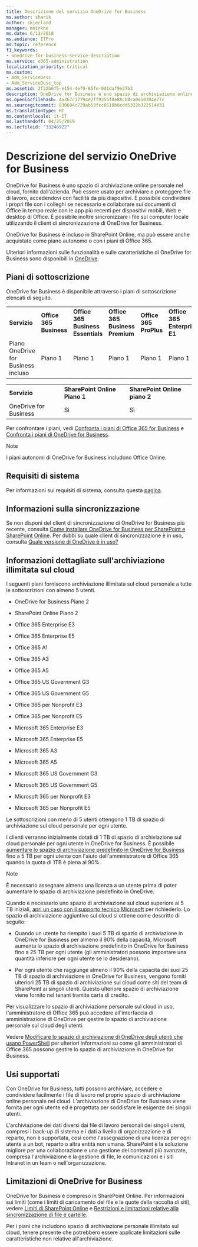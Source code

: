 ```yaml
---
title: Descrizione del servizio OneDrive for Business
ms.author: sharik
author: skjerland
manager: mnirkhe
ms.date: 6/13/2018
ms.audience: ITPro
ms.topic: reference
f1_keywords:
- onedrive-for-business-service-description
ms.service: o365-administration
localization_priority: Critical
ms.custom:
- Adm_ServiceDesc
- Adm_ServiceDesc_top
ms.assetid: 2f22b6f5-e154-4ef9-85fe-0d1daf9e27b3
description: OneDrive for Business è uno spazio di archiviazione online personale nel cloud, fornito dall'azienda. Può essere usato per archiviare e proteggere file di lavoro, accedendovi con facilità da più dispositivi. È possibile condividere i propri file con i colleghi se necessario e collaborare sui documenti di Office in tempo reale con le app più recenti per dispositivi mobili, Web e desktop di Office. È possibile inoltre sincronizzare i file sul computer locale utilizzando il client di sincronizzazione di OneDrive for Business.
ms.openlocfilehash: 4a367c37794e2ff9355f0e88cb8ca0e50394e77c
ms.sourcegitcommit: 830694c729ab53fcc8518b0cdd5322b322514431
ms.translationtype: HT
ms.contentlocale: it-IT
ms.lasthandoff: 04/25/2019
ms.locfileid: "33246922"
---
```

# <a name="onedrive-for-business-service-description"></a>Descrizione del servizio OneDrive for Business

OneDrive for Business è uno spazio di archiviazione online personale nel cloud, fornito dall'azienda. Può essere usato per archiviare e proteggere file di lavoro, accedendovi con facilità da più dispositivi. È possibile condividere i propri file con i colleghi se necessario e collaborare sui documenti di Office in tempo reale con le app più recenti per dispositivi mobili, Web e desktop di Office. È possibile inoltre sincronizzare i file sul computer locale utilizzando il client di sincronizzazione di OneDrive for Business.
  
OneDrive for Business è incluso in SharePoint Online, ma può essere anche acquistato come piano autonomo o con i piani di Office 365. 
  
Ulteriori informazioni sulle funzionalità e sulle caratteristiche di OneDrive for Business sono disponibili in [OneDrive](https://go.microsoft.com/fwlink/?linkid=850345).
  
## <a name="subscription-plans"></a>Piani di sottoscrizione

OneDrive for Business è disponibile attraverso i piani di sottoscrizione elencati di seguito.
  
||||||||||
|:-----|:-----|:-----|:-----|:-----|:-----|:-----|:-----|:-----|
|**Servizio** <br/> |**Office 365 Business** <br/> |**Office 365 Business Essentials** <br/> |**Office 365 Business Premium** <br/> |**Office 365 ProPlus** <br/> |**Office 365 Enterprise E1** <br/> |**Office 365 Enterprise E3** <br/> |**Office 365 Enterprise E5** <br/> |**Office 365 Enterprise F1** <br/> |
|Piano OneDrive for Business incluso  <br/> |Piano 1  <br/> |Piano 1  <br/> |Piano 1  <br/> |Piano 1  <br/> |Piano 1  <br/> |Piano 2  <br/> |Piano 2  <br/> |Piano F (in precedenza Piano K)  <br/> |
   
||||
|:-----|:-----|:-----|
|**Servizio** <br/> |**SharePoint Online Piano 1** <br/> |**SharePoint Online piano 2** <br/> |
|OneDrive for Business  <br/> |Sì  <br/> |Sì  <br/> |
   
Per confrontare i piani, vedi [Confronta i piani di Office 365 for Business](https://go.microsoft.com/fwlink/?linkid=799177) e [Confronta i piani di OneDrive for Business](https://products.office.com/it-IT/onedrive-for-business/compare-onedrive-for-business-plans). 
  
> [!NOTE]
> I piani autonomi di OneDrive for Business includono Office Online. 
  
## <a name="system-requirements"></a>Requisiti di sistema

Per informazioni sui requisiti di sistema, consulta questa [pagina](https://go.microsoft.com/fwlink/?linkid=837584).
  
## <a name="about-sync"></a>Informazioni sulla sincronizzazione

Se non disponi del client di sincronizzazione di OneDrive for Business più recente, consulta [Come installare OneDrive for Business per SharePoint e SharePoint Online](https://support.microsoft.com/it-IT/help/2903984/how-to-install-onedrive-for-business-for-sharepoint-and-sharepoint-onl). Per dubbi su quale client di sincronizzazione è in uso, consulta [Quale versione di OneDrive è in uso?](https://go.microsoft.com/fwlink/?linkid=846624)
  
## <a name="unlimited-cloud-storage-details"></a>Informazioni dettagliate sull'archiviazione illimitata sul cloud

I seguenti piani forniscono archiviazione illimitata sul cloud personale a tutte le sottoscrizioni con almeno 5 utenti.
  
- OneDrive for Business Piano 2
    
- SharePoint Online Piano 2
    
- Office 365 Enterprise E3
    
- Office 365 Enterprise E5
    
- Office 365 A1
    
- Office 365 A3
    
- Office 365 A5
    
- Office 365 US Government G3
    
- Office 365 US Government G5
    
- Office 365 per Nonprofit E3
    
- Office 365 per Nonprofit E5
    
- Microsoft 365 Enterprise E3
    
- Microsoft 365 Enterprise E5
    
- Microsoft 365 A3
    
- Microsoft 365 A5
    
- Microsoft 365 US Government G3
    
- Microsoft 365 US Government G5
    
- Microsoft 365 per Nonprofit E3
    
- Microsoft 365 per Nonprofit E5
    
Le sottoscrizioni con meno di 5 utenti ottengono 1 TB di spazio di archiviazione sul cloud personale per ogni utente. 
  
I clienti verranno inizialmente dotati di 1 TB di spazio di archiviazione sul cloud personale per ogni utente in OneDrive for Business. È possibile [aumentare lo spazio di archiviazione predefinito in OneDrive for Business](https://go.microsoft.com/fwlink/?linkid=838024) fino a 5 TB per ogni utente con l'aiuto dell'amministratore di Office 365 quando la quota di 1TB è piena al 90%. 
  
> [!NOTE]
> È necessario assegnare almeno una licenza a un utente prima di poter aumentare lo spazio di archiviazione predefinito in OneDrive. 
  
Quando è necessario uno spazio di archiviazione sul cloud superiore ai 5 TB iniziali, [apri un caso con il supporto tecnico Microsoft](https://go.microsoft.com/fwlink/?linkid=869559) per richiederlo. Lo spazio di archiviazione aggiuntivo sul cloud si ottiene come descritto di seguito: 
  
- Quando un utente ha riempito i suoi 5 TB di spazio di archiviazione in OneDrive for Business per almeno il 90% della capacità, Microsoft aumenta lo spazio di archiviazione predefinito in OneDrive for Business fino a 25 TB per ogni utente (gli amministratori possono impostare una quantità inferiore per ogni utente se lo desiderano). 
    
- Per ogni utente che raggiunge almeno il 90% della capacità dei suoi 25 TB di spazio di archiviazione in OneDrive for Business, vengono forniti ulteriori 25 TB di spazio di archiviazione sul cloud come siti del team di SharePoint ai singoli utenti. Questo ulteriore spazio di archiviazione viene fornito nel tenant tramite carta di credito.
    
Per visualizzare lo spazio di archiviazione personale sul cloud in uso, l'amministratore di Office 365 può accedere all'interfaccia di amministrazione di OneDrive per gestire lo spazio di archiviazione personale sul cloud degli utenti. 
  
Vedere [Modificare lo spazio di archiviazione di OneDrive degli utenti che usano PowerShell](https://go.microsoft.com/fwlink/?linkid=866402) per ulteriori informazioni su come gli amministratori di Office 365 possono gestire lo spazio di archiviazione in OneDrive for Business. 
  
## <a name="supported-uses"></a>Usi supportati

Con OneDrive for Business, tutti possono archiviare, accedere e condividere facilmente i file di lavoro nel proprio spazio di archiviazione online personale nel cloud. L'archiviazione di OneDrive for Business viene fornita per ogni utente ed è progettata per soddisfare le esigenze dei singoli utenti.
  
L'archiviazione dei dati diversi dai file di lavoro personali dei singoli utenti, compresi i back-up di sistema e i dati a livello di organizzazione e di reparto, non è supportata, così come l'assegnazione di una licenza per ogni utente a un bot, reparto o altra entità non umana. SharePoint è la soluzione migliore per una collaborazione e una gestione dei contenuti più avanzate, compresa l'archiviazione e la gestione di file, le comunicazioni e i siti Intranet in un team o nell'organizzazione.
  
## <a name="onedrive-for-business-limitations"></a>Limitazioni di OneDrive for Business

OneDrive for Business è compreso in SharePoint Online. Per informazioni sui limiti (come i limiti di caricamento dei file e le quote della raccolta di siti), vedere [Limiti di SharePoint Online](https://go.microsoft.com/fwlink/?linkid=829156) e [Restrizioni e limitazioni relative alla sincronizzazione di file e cartelle](https://support.microsoft.com/it-IT/help/3125202/restrictions-and-limitations-when-you-sync-files-and-folders).
  
Per i piani che includono spazio di archiviazione personale illimitato sul cloud, tenere presente che potrebbero essere applicate limitazioni sulle caratteristiche non relative all'archiviazione. 
  

